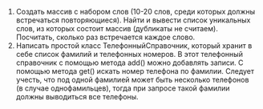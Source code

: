 1. Создать массив с набором слов (10-20 слов, среди которых должны встречаться повторяющиеся).
   Найти и вывести список уникальных слов, из которых состоит массив (дубликаты не считаем).
   Посчитать, сколько раз встречается каждое слово.
2. Написать простой класс ТелефонныйСправочник, который хранит в себе список фамилий
   и телефонных номеров. В этот телефонный справочник с помощью метода add() можно добавлять записи.
   С помощью метода get() искать номер телефона по фамилии.
   Следует учесть, что под одной фамилией может быть несколько телефонов (в случае однофамильцев),
   тогда при запросе такой фамилии должны выводиться все телефоны.